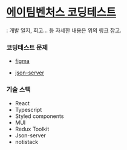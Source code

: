 # [에이팀벤처스 코딩테스트](https://phrygian-saffron-13d.notion.site/8a72e456da0c4820a59b687aecf66f5f)

: 개발 일지, 회고... 등 자세한 내용은 위의 링크 참고.

### 코딩테스트 문제

- [figma](https://www.figma.com/embed?embed_host=notion&url=https%3A%2F%2Fwww.figma.com%2Ffile%2FeUjS3RZDlexaD12MmwjZ7R%2FAteamventures-%25ED%2594%2584%25EB%25A1%25A0%25ED%258A%25B8%25EC%2597%2594%25EB%2593%259C-%25EC%25BD%2594%25EB%2594%25A9%25ED%2585%258C%25EC%258A%25A4%25ED%258A%25B8%3Fnode-id%3D0%253A1)

- [json-server](https://www.npmjs.com/package/json-server)

### 기술 스택

- React
- Typescript
- Styled components
- MUI
- Redux Toolkit
- Json-server
- notistack
